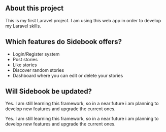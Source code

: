 <h2>About this project</h2>
<p>This is my first Laravel project. I am using this web app in order to develop my Laravel skills.</p>

<h2>Which features do Sidebook offers?</h2>
<ul>
  <li>Login/Register system</li>
  <li>Post stories</li>
  <li>Like stories</li>
  <li>Discover random stories</li>
  <li>Dashboard where you can edit or delete your stories</li>
</ul>

<h2>Will Sidebook be updated?</h2>

<p>Yes. I am still learning this framework, so in a near future i am planning to develop new features and upgrade the current ones.</p>

<p>Yes. I am still learning this framework, so in a near future i am planning to develop new features and upgrade the current ones.</p>
